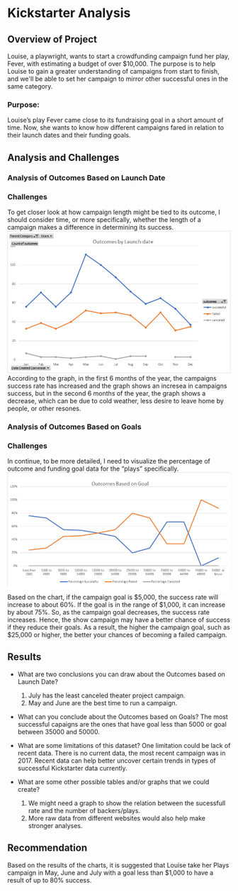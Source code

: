 # Kickstarter Analysis
## Overview of Project
Louise, a playwright, wants to start a crowdfunding campaign fund her play, Fever, with estimating a budget of over $10,000.
The purpose is to help Louise to gain a greater understanding of campaigns from start to finish, and we'll be able to set her campaign to mirror other successful ones in the same category.<br/>
### Purpose:
Louise’s play Fever came close to its fundraising goal in a short amount of time. Now, she wants to know how different campaigns fared in relation to their launch dates and their funding goals.<br/>

## Analysis and Challenges
### Analysis of Outcomes Based on Launch Date
### Challenges
To get closer look at how campaign length might be tied to its outcome, I should consider time, or more specifically, whether the length of a campaign makes a difference in determining its success. <br/>
![outcomes_vs_launch.png](/resources/outcomes_vs_launch.png)<br/>
According to the graph, in the first 6 months of the year, the campaigns success rate has increased and the graph shows an incresea in campaigns success, but in the second 6 months of the year, the graph shows a decrease, which can be due to cold weather, less desire to leave home by people, or other resones. <br/>


### Analysis of Outcomes Based on Goals
### Challenges
In continue, to be more detailed, I need to visualize the percentage of outcome and funding goal data for the “plays” specifically.<br/>
![outcomes_vs_launch.png](/resources/outcomes_vs_goals.png)<br/>
Based on the chart, if the campaign goal is $5,000, the success rate will increase to about 60%. If the goal is in the range of $1,000, it can increase by about 75%. So, as the campaign goal decreases, the success rate increases. Hence, the show campaign may have a better chance of success if they reduce their goals. As a result, the higher the campaign goal, such as $25,000 or higher, the better your chances of becoming a failed campaign.<br/>


## Results
- What are two conclusions you can draw about the Outcomes based on Launch Date?
    1. July has the least canceled theater project campaign.
    2. May and June are the best time to run a campaign.

- What can you conclude about the Outcomes based on Goals?
The most successful capaigns are the ones that have goal less than 5000 or goal between 35000 and 50000.

- What are some limitations of this dataset?
One limitation could be lack of recent data. There is no current data, the most recent campaign was in 2017. Recent data can help better uncover certain trends in types of successful Kickstarter data currently.

- What are some other possible tables and/or graphs that we could create?
    1. We might need a graph to show the relation between the sucessfull rate and the number of backers/plays.
    2. More raw data from different websites would also help make stronger analyses.<br/>

## Recommendation
Based on the results of the charts, it is suggested that Louise take her Plays campaign in May, June and July with a goal less than $1,000 to have a result of up to 80% success. <br/>
